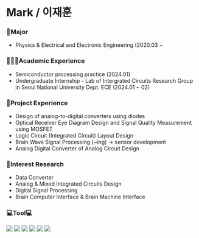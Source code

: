 **Mark / 이재훈**
====================


### 🏫Major
- Physics & Electrical and Electronic Engineering (2020.03 ~

### 👨🏽‍💻Academic Experience
- Semiconductor processing practice (2024.01)
- Undergraduate Internship - Lab of Intergrated Circuits Research Group in Seoul National University Dept. ECE (2024.01 ~ 02)  

### 💼Project Experience
- Design of analog-to-digital converters using diodes
- Optical Receiver Eye Diagram Design and Signal Quality Measurement using MOSFET
- Logic Circuit (Integrated Circuit) Layout Design
- Brain Wave Signal Processing (~ing) -> sensor development
- Analog Digital Converter of Analog Circuit Design

### 🔬Interest Research
- Data Converter
- Analog & Mixed Integrated Circuits Design
- Digital Signal Processing
- Brain Computer Interface & Brain Machine Interface

### 💻Tool💻
<img src="https://img.shields.io/badge/Python-3766AB?style=plastic&logo=Python&logoColor=white"/></a>
<img src="https://img.shields.io/badge/MATLAB-FF6600?style=plastic&logo=Atlassian&logoColor=blue"/>
<img src="https://img.shields.io/badge/PSPICE-red?style=plastic&logo=Amazon EC2&logoColor=black"/>
<img src="https://img.shields.io/badge/HSPICE-hotpink?style=plastic&logo=CircuitVerse&logoColor=green"/>
<img src="https://img.shields.io/badge/LTSPICE-white?style=plastic&logo=ltspice&logoColor=red"/>
<img src="https://img.shields.io/badge/Verilog-black?style=flat&logo=AMD&logoColor=ED1C24"/>

